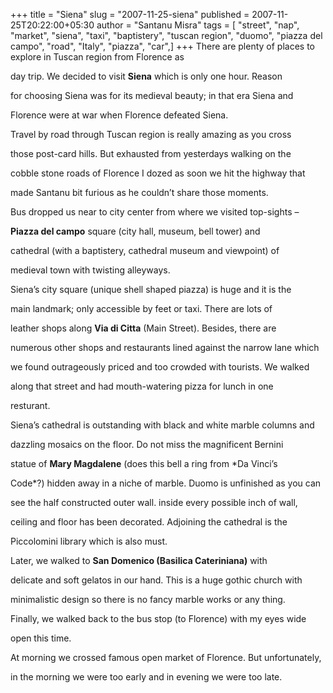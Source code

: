 +++
title = "Siena"
slug = "2007-11-25-siena"
published = 2007-11-25T20:22:00+05:30
author = "Santanu Misra"
tags = [ "street", "nap", "market", "siena", "taxi", "baptistery", "tuscan region", "duomo", "piazza del campo", "road", "Italy", "piazza", "car",]
+++
There are plenty of places to explore in Tuscan region from Florence as
day trip. We decided to visit **Siena** which is only one hour. Reason
for choosing Siena was for its medieval beauty; in that era Siena and
Florence were at war when Florence defeated Siena.

Travel by road through Tuscan region is really amazing as you cross
those post-card hills. But exhausted from yesterdays walking on the
cobble stone roads of Florence I dozed as soon we hit the highway that
made Santanu bit furious as he couldn’t share those moments.

  

Bus dropped us near to city center from where we visited top-sights –
**Piazza del campo** square (city hall, museum, bell tower) and
cathedral (with a baptistery, cathedral museum and viewpoint) of
medieval town with twisting alleyways.

Siena’s city square (unique shell shaped piazza) is huge and it is the
main landmark; only accessible by feet or taxi. There are lots of
leather shops along **Via di Citta** (Main Street). Besides, there are
numerous other shops and restaurants lined against the narrow lane which
we found outrageously priced and too crowded with tourists. We walked
along that street and had mouth-watering pizza for lunch in one
resturant.

  

Siena’s cathedral is outstanding with black and white marble columns and
dazzling mosaics on the floor. Do not miss the magnificent Bernini
statue of **Mary Magdalene** (does this bell a ring from *Da Vinci’s
Code*?) hidden away in a niche of marble. Duomo is unfinished as you can
see the half constructed outer wall. inside every possible inch of wall,
ceiling and floor has been decorated. Adjoining the cathedral is the
Piccolomini library which is also must.

Later, we walked to **San Domenico (Basilica Cateriniana)** with
delicate and soft gelatos in our hand. This is a huge gothic church with
minimalistic design so there is no fancy marble works or any thing.

Finally, we walked back to the bus stop (to Florence) with my eyes wide
open this time.

At morning we crossed famous open market of Florence. But unfortunately,
in the morning we were too early and in evening we were too late.
